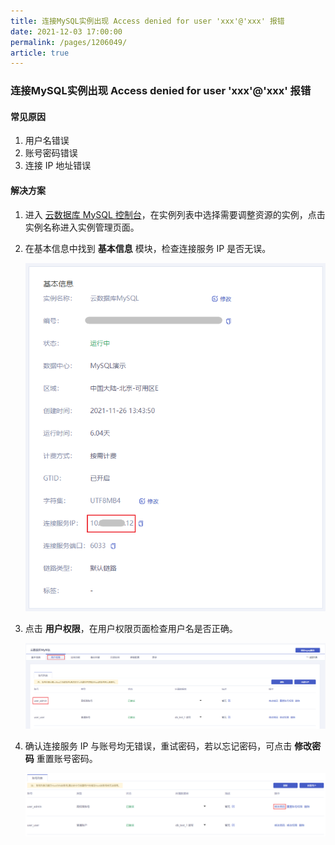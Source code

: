 ```yaml
---
title: 连接MySQL实例出现 Access denied for user 'xxx'@'xxx' 报错
date: 2021-12-03 17:00:00
permalink: /pages/1206049/
article: true
---
```


### 连接MySQL实例出现 Access denied for user 'xxx'@'xxx' 报错

#### 常见原因

1. 用户名错误
2. 账号密码错误
3. 连接 IP 地址错误

#### 解决方案

1. 进入 [云数据库 MySQL 控制台](https://console.capitalonline.net/dbinstances)，在实例列表中选择需要调整资源的实例，点击实例名称进入实例管理页面。

2. 在基本信息中找到 **基本信息** 模块，检查连接服务 IP 是否无误。

   ![error_console](./../../pic/error_console.png)

3. 点击 **用户权限**，在用户权限页面检查用户名是否正确。

   ![error_user](./../../pic/error_user.png)

4. 确认连接服务 IP 与账号均无错误，重试密码，若以忘记密码，可点击 **修改密码** 重置账号密码。

   ![error_pwd](./../../pic/error_pwd.png)
